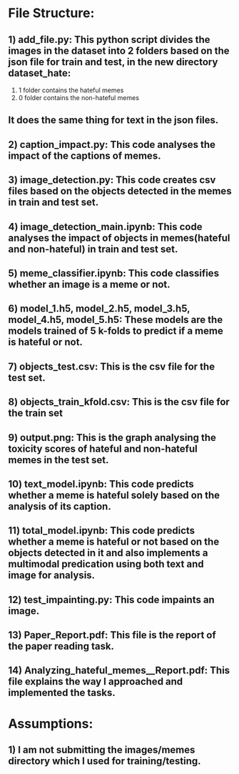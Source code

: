 # File Structure:

## 1) add_file.py: This python script divides the images in the dataset into 2 folders based on the json file for train and test, in the new directory dataset_hate:

1) 1 folder contains the hateful memes
2) 0 folder contains the non-hateful memes

## It does the same thing for text in the json files.

## 2) caption_impact.py: This code analyses the impact of the captions of memes.

## 3) image_detection.py: This code creates csv files based on the objects detected in the memes in train and test set.

## 4) image_detection_main.ipynb: This code analyses the impact of objects in memes(hateful and non-hateful) in train and test set.

## 5) meme_classifier.ipynb: This code classifies whether an image is a meme or not.

## 6) model_1.h5, model_2.h5, model_3.h5, model_4.h5, model_5.h5: These models are the models trained of 5 k-folds to predict if a meme is hateful or not.

## 7) objects_test.csv: This is the csv file for the test set.

## 8) objects_train_kfold.csv: This is the csv file for the train set

## 9) output.png: This is the graph analysing the toxicity scores of hateful and non-hateful memes in the test set.

## 10) text_model.ipynb: This code predicts whether a meme is hateful solely based on the analysis of its caption.

## 11) total_model.ipynb: This code predicts whether a meme is hateful or not based on the objects detected in it and also implements a multimodal predication using both text and image for analysis.

## 12) test_impainting.py: This code impaints an image.

## 13) Paper_Report.pdf: This file is the report of the paper reading task.

## 14) Analyzing_hateful_memes__Report.pdf: This file explains the way I approached and implemented the tasks.

# Assumptions:

## 1) I am not submitting the images/memes directory which I used for training/testing.




